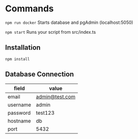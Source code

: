 # Commands

`npm run docker` Starts database and pgAdmin (localhost:5050)

`npm start` Runs your script from src/index.ts

## Installation

`npm install`

## Database Connection
| field | value |
| ----- | ----- |
| email | admin@test.com |
| username | admin |
| password | test123 |
| hostname | db |
| port | 5432 |
